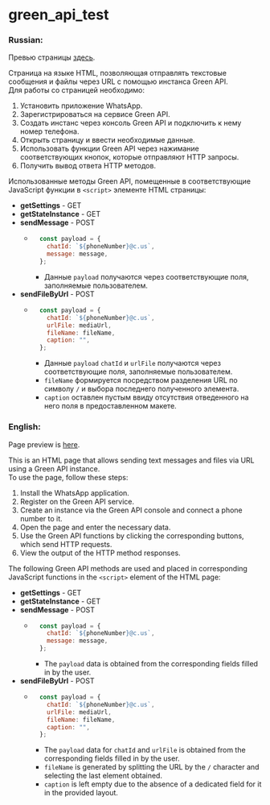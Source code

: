 # green_api_test

### Russian:

Превью страницы [здесь](https://html-preview.github.io/?url=https://github.com/zhanybeku/green_api_test/blob/main/index.html).

Страница на языке HTML, позволяющая отправлять текстовые сообщения и файлы через URL с помощью инстанса Green API.  
Для работы со страницей необходимо:

1. Установить приложение WhatsApp.
2. Зарегистрироваться на сервисе Green API.
3. Создать инстанс через консоль Green API и подключить к нему номер телефона.
4. Открыть страницу и ввести необходимые данные.
5. Использовать функции Green API через нажимание соответствующих кнопок, которые отправляют HTTP запросы.
6. Получить вывод ответа HTTP методов.

Использованные методы Green API, помещенные в соответствующие JavaScript функции в `<script>` элементе HTML страницы:
- **getSettings** - GET
- **getStateInstance** - GET
- **sendMessage** - POST
    - ```javascript
        const payload = {
          chatId: `${phoneNumber}@c.us`,
          message: message,
        };
      ```
      - Данные `payload` получаются через соответствующие поля, заполняемые пользователем.
- **sendFileByUrl** - POST
    - ```javascript
        const payload = {
          chatId: `${phoneNumber}@c.us`,
          urlFile: mediaUrl,
          fileName: fileName,
          caption: "",
        };
      ```
      - Данные `payload` `chatId` и `urlFile` получаются через соответствующие поля, заполняемые пользователем.
      - `fileName` формируется посредством разделения URL по символу `/` и выбора последнего полученного элемента.
      - `caption` оставлен пустым ввиду отсутствия отведенного на него поля в предоставленном макете.

### English:

Page preview is [here](https://html-preview.github.io/?url=https://github.com/zhanybeku/green_api_test/blob/main/index.html).

This is an HTML page that allows sending text messages and files via URL using a Green API instance.  
To use the page, follow these steps:

1. Install the WhatsApp application.
2. Register on the Green API service.
3. Create an instance via the Green API console and connect a phone number to it.
4. Open the page and enter the necessary data.
5. Use the Green API functions by clicking the corresponding buttons, which send HTTP requests.
6. View the output of the HTTP method responses.

The following Green API methods are used and placed in corresponding JavaScript functions in the `<script>` element of the HTML page:
- **getSettings** - GET
- **getStateInstance** - GET
- **sendMessage** - POST
    - ```javascript
        const payload = {
          chatId: `${phoneNumber}@c.us`,
          message: message,
        };
      ```
      - The `payload` data is obtained from the corresponding fields filled in by the user.
- **sendFileByUrl** - POST
    - ```javascript
        const payload = {
          chatId: `${phoneNumber}@c.us`,
          urlFile: mediaUrl,
          fileName: fileName,
          caption: "",
        };
      ```
      - The `payload` data for `chatId` and `urlFile` is obtained from the corresponding fields filled in by the user.
      - `fileName` is generated by splitting the URL by the `/` character and selecting the last element obtained.
      - `caption` is left empty due to the absence of a dedicated field for it in the provided layout.
